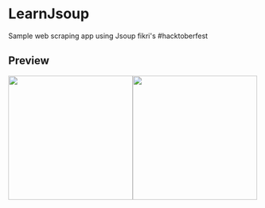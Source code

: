 # LearnJsoup
Sample web scraping app using Jsoup
fikri's #hacktoberfest
## Preview
<img src="https://github.com/MAlvinR/LearnJsoup/blob/master/screenshots/ss_1.png" width="250"><img src="https://github.com/MAlvinR/LearnJsoup/blob/master/screenshots/ss_2.png" width="250">
